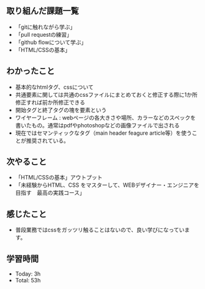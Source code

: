## 取り組んだ課題一覧
- 「gitに触れながら学ぶ」
- 「pull requestの練習」
- 「github flowについて学ぶ」
- 「HTML/CSSの基本」

## わかったこと
- 基本的なhtmlタグ、cssについて
- 共通要素に関しては共通のcssファイルにまとめておくと修正する際に1か所修正すれば前か所修正できる
- 開始タグと終了タグの塊を要素という
- ワイヤーフレーム : webページの各大きさや場所、カラーなどのスペックを書いたもの。通常はpdfやphotoshopなどの画像ファイルで出される
- 現在ではセマンティックなタグ（main header feagure article等）を使うことが推奨されている。
## 次やること
- 「HTML/CSSの基本」アウトプット
- 「未経験からHTML、CSS をマスターして、WEBデザイナー・エンジニアを目指す　最高の実践コース」
## 感じたこと
- 普段業務ではcssをガッツリ触ることはないので、良い学びになっています。
## 学習時間
- Today: 3h
- Total: 53h
